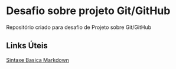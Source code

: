 # Desafio sobre projeto Git/GitHub
Repositório criado para desafio de Projeto sobre Git/GitHub
## Links  Úteis
[Sintaxe Basica Markdown](https://www.markdownguide.org/basic-syntax/)
